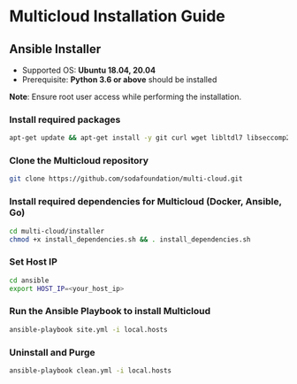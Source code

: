 # Multicloud Installation Guide

## Ansible Installer
* Supported OS: **Ubuntu 18.04, 20.04**
* Prerequisite: **Python 3.6 or above** should be installed

**Note**: Ensure root user access while performing the installation.

### Install required packages
```bash
apt-get update && apt-get install -y git curl wget libltdl7 libseccomp2 libffi-dev
```

### Clone the Multicloud repository
```bash
git clone https://github.com/sodafoundation/multi-cloud.git
```
### Install required dependencies for Multicloud (Docker, Ansible, Go)
```bash
cd multi-cloud/installer
chmod +x install_dependencies.sh && . install_dependencies.sh
```
### Set Host IP
```bash
cd ansible
export HOST_IP=<your_host_ip>
```
### Run the Ansible Playbook to install Multicloud
```bash
ansible-playbook site.yml -i local.hosts
```

### Uninstall and Purge
```bash
ansible-playbook clean.yml -i local.hosts
```
